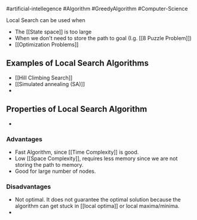 #artificial-intellegence #Algorithm #GreedyAlgorithm #Computer-Science 

Local Search can be used when
- The [[State space]] is too large
- When we don't need to store the path to goal (I.g. [[8 Puzzle Problem]])
- [[Optimization Problems]]
## Examples of Local Search Algorithms
- [[Hill Climbing Search]]
- [[Simulated annealing (SA)]]
- 
## Properties of Local Search Algorithm
- 



### Advantages
- Fast Algorithm, since [[Time Complexity]] is good.
- Low [[Space Complexity]], requires less memory since we are not storing the path to memory.
- Good for large number of nodes.
### Disadvantages
- Not optimal. It does not guarantee the optimal solution because the algorithm can get stuck in [[local optima]] or local maxima/minima. 
- 